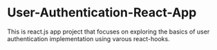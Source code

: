 # User-Authentication-React-App
This is react.js app project that focuses on exploring the basics of user authentication implementation using varous react-hooks.
